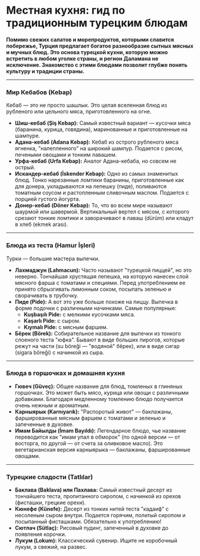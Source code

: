 # Местная кухня: гид по традиционным турецким блюдам

**Помимо свежих салатов и морепродуктов, которыми славится побережье, Турция предлагает богатое разнообразие сытных мясных и мучных блюд. Это основа турецкой кухни, которую можно встретить в любом уголке страны, и регион Даламана не исключение. Знакомство с этими блюдами позволит глубже понять культуру и традиции страны.**

---

### Мир Кебабов (Kebap)

Кебаб — это не просто шашлык. Это целая вселенная блюд из рубленого или цельного мяса, приготовленного на огне.

-   **Шиш-кебаб (Şiş Kebap):** Самый известный вариант — кусочки мяса (баранина, курица, говядина), маринованные и приготовленные на шампуре.
-   **Адана-кебаб (Adana Kebap):** Кебаб из острого рубленого мяса ягненка, "налепленного" на широкий шампур. Подается с рисом, печеными овощами и тонким лавашем.
-   **Урфа-кебаб (Urfa Kebap):** Аналог Адана-кебаба, но совсем не острый.
-   **Искандер-кебаб (İskender Kebap):** Одно из самых знаменитых блюд. Тонко нарезанные ломтики баранины, приготовленные как для донера, укладываются на лепешку (пиде), поливаются томатным соусом и растопленным сливочным маслом. Подается с порцией густого йогурта.
-   **Донер-кебаб (Döner Kebap):** То, что во всем мире называют шаурмой или шавермой. Вертикальный вертел с мясом, с которого срезают тонкие ломтики и заворачивают в лаваш (dürüm) или кладут в хлеб (ekmek arası).

---

### Блюда из теста (Hamur İşleri)

Турки — большие мастера выпечки.

-   **Лахмаджун (Lahmacun):** Часто называют "турецкой пиццей", но это неверно. Тончайшая хрустящая лепешка, на которую нанесен слой мясного фарша с томатами и специями. Перед употреблением ее принято сбрызгивать лимонным соком, посыпать зеленью и сворачивать в трубочку.
-   **Пиде (Pide):** А вот это уже больше похоже на пиццу. Выпечка в форме лодочки с различными начинками. Самые популярные:
    -   **Kuşbaşılı Pide:** с мелкими кусочками мяса.
    -   **Kaşarlı Pide:** с сыром.
    -   **Kıymalı Pide:** с мясным фаршем.
-   **Бёрек (Börek):** Собирательное название для выпечки из тонкого слоеного теста "юфка". Бывают в виде больших пирогов, которые режут на части (su böreği — "водяной" бёрек), или в виде сигар (sigara böreği) с начинкой из сыра.

---

### Блюда в горшочках и домашняя кухня

-   **Гювеч (Güveç):** Общее название для блюд, томленых в глиняных горшочках. Это может быть мясо, курица или овощи с различными добавками. Благодаря медленному томлению блюдо получается очень нежным и ароматным.
-   **Карныярык (Karnıyarık):** "Распоротый живот" — баклажаны, фаршированные мясным фаршем с томатами и зеленью и запеченные в духовке.
-   **Имам Байылды (İmam Bayıldı):** Легендарное блюдо, чье название переводится как "имам упал в обморок" (по одной версии — от восторга, по другой — от счета за оливковое масло). Это вегетарианская версия карныярыка — баклажаны, фаршированные овощами.

---

### Турецкие сладости (Tatlılar)

-   **Баклава (Baklava) или Пахлава:** Самый известный десерт из тончайшего теста, пропитанного сиропом, с начинкой из орехов (фисташки, грецкие орехи).
-   **Кюнефе (Künefe):** Десерт из тонких нитей теста "кадаиф" с несоленым сыром внутри. Подается горячим, политый сиропом и посыпанный фисташками. Обязательно к употреблению!
-   **Сютлач (Sütlaç):** Рисовый пудинг, запеченный в духовке до появления корочки.
-   **Лукум (Lokum):** Классический сувенир. Ищите не коробочный лукум, а свежий, на развес. 